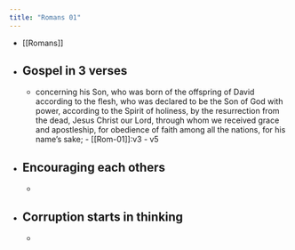 ```yaml
---
title: "Romans 01"
---
```

- [[Romans]]
- ## Gospel in 3 verses
	- concerning his Son, who was born of the offspring of David according to the flesh, who was declared to be the Son of God with power, according to the Spirit of holiness, by the resurrection from the dead, Jesus Christ our Lord, through whom we received grace and apostleship, for obedience of faith among all the nations, for his name’s sake; - [[Rom-01]]:v3 - v5
- ## Encouraging each others
	- 
- ## Corruption starts in thinking
	- 